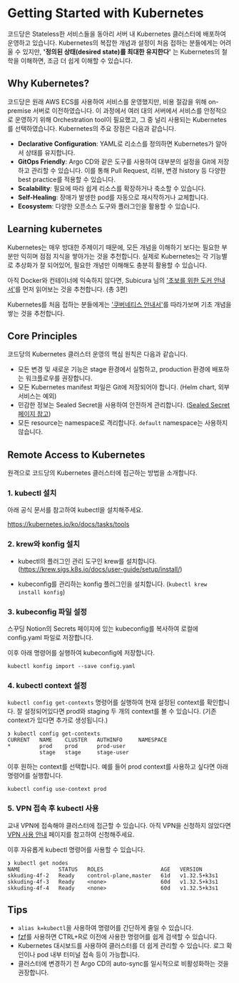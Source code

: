 # Getting Started with Kubernetes

코드당은 Stateless한 서비스들을 동아리 서버 내 Kubernetes 클러스터에 배포하여 운영하고 있습니다.
Kubernetes의 복잡한 개념과 설정이 처음 접하는 분들에게는 어려울 수 있지만, **'정의된 상태(desired state)를 최대한 유지한다'** 는 Kubernetes의 철학을 이해하면, 조금 더 쉽게 이해할 수 있습니다.

## Why Kubernetes?

코드당은 원래 AWS ECS를 사용하여 서비스를 운영했지만, 비용 절감을 위해 on-premise 서버로 이전하였습니다.
이 과정에서 여러 대의 서버에서 서비스를 안정적으로 운영하기 위해 Orchestration tool이 필요했고, 그 중 널리 사용되는 Kubernetes를 선택하였습니다.
Kubernetes의 주요 장점은 다음과 같습니다.

- **Declarative Configuration**: YAML로 리소스를 정의하면 Kubernetes가 알아서 상태를 유지합니다.
- **GitOps Friendly**: Argo CD와 같은 도구를 사용하여 대부분의 설정을 Git에 저장하고 관리할 수 있습니다. 이를 통해 Pull Request, 리뷰, 변경 history 등 다양한 best practice를 적용할 수 있습니다.
- **Scalability**: 필요에 따라 쉽게 리소스를 확장하거나 축소할 수 있습니다.
- **Self-Healing**: 장애가 발생한 pod를 자동으로 재시작하거나 교체합니다.
- **Ecosystem**: 다양한 오픈소스 도구와 플러그인을 활용할 수 있습니다.

## Learning kubernetes

Kubernetes는 매우 방대한 주제이기 때문에, 모든 개념을 이해하기 보다는 필요한 부분만 익히며 점점 지식을 쌓아가는 것을 추천합니다.
실제로 Kubernetes는 각 기능별로 추상화가 잘 되어있어, 필요한 개념만 이해해도 충분히 활용할 수 있습니다.

아직 Docker와 컨테이너에 익숙하지 않다면, Subicura 님의 ['초보를 위한 도커 안내서'](https://subicura.com/2017/01/19/docker-guide-for-beginners-1.html)를 먼저 읽어보는 것을 추천합니다. (총 3편)

Kubernetes를 처음 접하는 분들에게는 ['쿠버네티스 안내서'](https://subicura.com/k8s/)를 따라가보며 기초 개념을 쌓는 것을 추천합니다.

## Core Principles

코드당의 Kubernetes 클러스터 운영의 핵심 원칙은 다음과 같습니다.

- 모든 변경 및 새로운 기능은 stage 환경에서 실험하고, production 환경에 배포하는 워크플로우를 권장합니다.
- 모든 Kubernetes manifest 파일은 Git에 저장되어야 합니다. (Helm chart, 외부 서비스는 예외)
- 민감한 정보는 Sealed Secret을 사용하여 안전하게 관리합니다. ([Sealed Secret 페이지 참고](./secrets.md#sealed-secrets))
- 모든 resource는 namespace로 격리합니다. `default` namespace는 사용하지 않습니다.

## Remote Access to Kubernetes

원격으로 코드당의 Kubernetes 클러스터에 접근하는 방법을 소개합니다.

### 1. kubectl 설치

아래 공식 문서를 참고하여 kubectl을 설치해주세요.

https://kubernetes.io/ko/docs/tasks/tools

### 2. krew와 konfig 설치

- kubectl의 플러그인 관리 도구인 krew를 설치합니다. (https://krew.sigs.k8s.io/docs/user-guide/setup/install/)

- kubeconfig를 관리하는 konfig 플러그인을 설치합니다. (`kubectl krew install konfig`)

### 3. kubeconfig 파일 설정

스꾸딩 Notion의 Secrets 페이지에 있는 kubeconfig를 복사하여 로컬에 config.yaml 파일로 저장합니다.

이후 아래 명령어를 실행하여 kubeconfig에 저장합니다.

```
kubectl konfig import --save config.yaml
```

### 4. kubectl context 설정

`kubectl config get-contexts` 명령어를 실행하여 현재 설정된 context를 확인합니다.
잘 설정되어있다면 prod와 staging 두 개의 context를 볼 수 있습니다. (기존 context가 있다면 추가로 생성됩니다.)

```
❯ kubectl config get-contexts
CURRENT   NAME    CLUSTER   AUTHINFO     NAMESPACE
*         prod    prod      prod-user
          stage   stage     stage-user
```

이후 원하는 context를 선택합니다. 예를 들어 prod context를 사용하고 싶다면 아래 명령어를 실행합니다.

```
kubectl config use-context prod
```

### 5. VPN 접속 후 kubectl 사용

교내 VPN에 접속해야 클러스터에 접근할 수 있습니다.
아직 VPN을 신청하지 않았다면 [VPN 사용 안내](https://vpninfo.skku.edu/) 페이지를 참고하여 신청해주세요.

이후 자유롭게 kubectl 명령어를 사용할 수 있습니다.

```
❯ kubectl get nodes
NAME            STATUS   ROLES                  AGE   VERSION
skkuding-4f-2   Ready    control-plane,master   61d   v1.32.5+k3s1
skkuding-4f-3   Ready    <none>                 60d   v1.32.5+k3s1
skkuding-4f-4   Ready    <none>                 60d   v1.32.5+k3s1
```

## Tips

- `alias k=kubectl`을 사용하여 명령어를 간단하게 줄일 수 있습니다.
- [fzf](https://github.com/junegunn/fzf?tab=readme-ov-file)를 사용하면 CTRL+R로 이전에 사용한 명령어를 쉽게 검색할 수 있습니다.
- Kubernetes 대시보드를 사용하여 클러스터를 더 쉽게 관리할 수 있습니다. 로그 확인이나 pod 내부 터미널 접속 등이 가능합니다.
- 클러스터에 변경하기 전 Argo CD의 auto-sync를 일시적으로 비활성화하는 것을 권장합니다.
